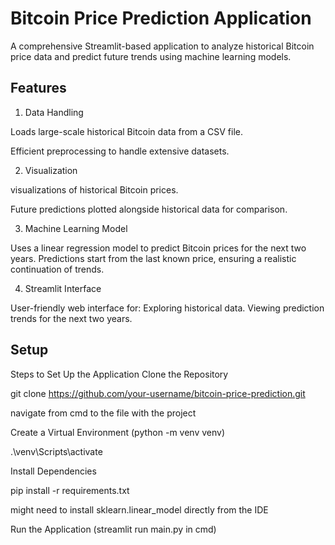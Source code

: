 # Bitcoin Price Prediction Application

A comprehensive Streamlit-based application to analyze historical Bitcoin price data and predict future trends using machine learning models.
## Features
1. Data Handling

Loads large-scale historical Bitcoin data from a CSV file.

Efficient preprocessing to handle extensive datasets.

2. Visualization

visualizations of historical Bitcoin prices.

Future predictions plotted alongside historical data for comparison.

3. Machine Learning Model

Uses a linear regression model to predict Bitcoin prices for the next two years.
Predictions start from the last known price, ensuring a realistic continuation of trends.

4. Streamlit Interface

User-friendly web interface for:
Exploring historical data.
Viewing prediction trends for the next two years.

## Setup
Steps to Set Up the Application
Clone the Repository

git clone https://github.com/your-username/bitcoin-price-prediction.git

navigate from cmd to the file with the project 

Create a Virtual Environment (python -m venv venv)

.\venv\Scripts\activate

Install Dependencies

pip install -r requirements.txt

might need to install sklearn.linear_model directly from the IDE

Run the Application (streamlit run main.py in cmd)

